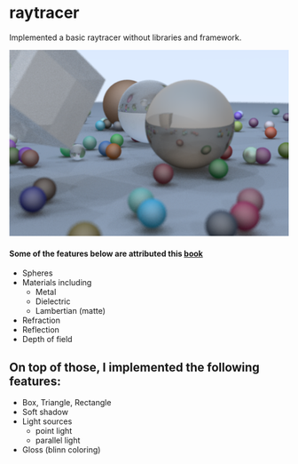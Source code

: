 # raytracer
Implemented a basic raytracer without libraries and framework.

![random scene](img/random_scene.png)

#### Some of the features below are attributed this <a alt="reference link" href="https://github.com/RayTracing/raytracing.github.io">book</a>
* Spheres
* Materials including
  - Metal
  - Dielectric
  - Lambertian (matte)
* Refraction
* Reflection
* Depth of field

## On top of those, I implemented the following features:
* Box, Triangle, Rectangle
* Soft shadow
* Light sources 
  - point light
  - parallel light
* Gloss (blinn coloring)


